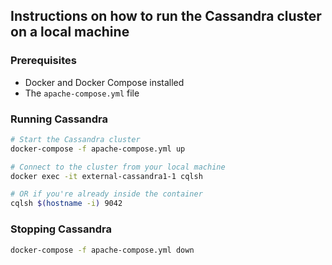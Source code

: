 ## Instructions on how to run the Cassandra cluster on a local machine

### Prerequisites
- Docker and Docker Compose installed
- The `apache-compose.yml` file

### Running Cassandra
```bash
# Start the Cassandra cluster
docker-compose -f apache-compose.yml up

# Connect to the cluster from your local machine
docker exec -it external-cassandra1-1 cqlsh

# OR if you're already inside the container
cqlsh $(hostname -i) 9042
```

### Stopping Cassandra
```bash
docker-compose -f apache-compose.yml down
```

